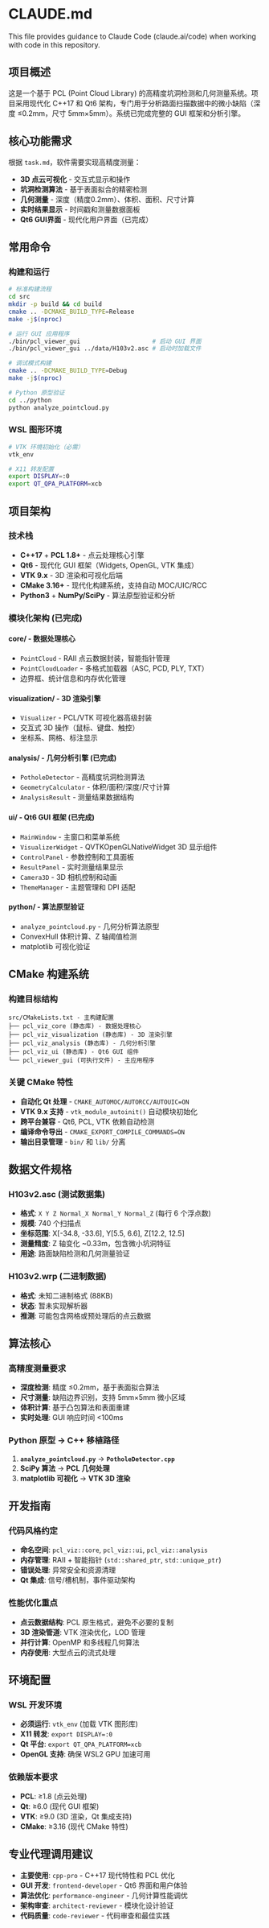 # CLAUDE.md

This file provides guidance to Claude Code (claude.ai/code) when working with code in this repository.

## 项目概述

这是一个基于 PCL (Point Cloud Library) 的高精度坑洞检测和几何测量系统。项目采用现代化 C++17 和 Qt6 架构，专门用于分析路面扫描数据中的微小缺陷（深度 ≤0.2mm，尺寸 5mm×5mm）。系统已完成完整的 GUI 框架和分析引擎。

## 核心功能需求

根据 `task.md`，软件需要实现高精度测量：
- **3D 点云可视化** - 交互式显示和操作
- **坑洞检测算法** - 基于表面拟合的精密检测
- **几何测量** - 深度（精度0.2mm）、体积、面积、尺寸计算
- **实时结果显示** - 时间戳和测量数据面板
- **Qt6 GUI界面** - 现代化用户界面（已完成）

## 常用命令

### 构建和运行
```bash
# 标准构建流程
cd src
mkdir -p build && cd build
cmake .. -DCMAKE_BUILD_TYPE=Release
make -j$(nproc)

# 运行 GUI 应用程序
./bin/pcl_viewer_gui                    # 启动 GUI 界面
./bin/pcl_viewer_gui ../data/H103v2.asc # 启动时加载文件

# 调试模式构建
cmake .. -DCMAKE_BUILD_TYPE=Debug
make -j$(nproc)

# Python 原型验证
cd ../python
python analyze_pointcloud.py
```

### WSL 图形环境
```bash
# VTK 环境初始化（必需）
vtk_env

# X11 转发配置
export DISPLAY=:0
export QT_QPA_PLATFORM=xcb
```

## 项目架构

### 技术栈
- **C++17** + **PCL 1.8+** - 点云处理核心引擎
- **Qt6** - 现代化 GUI 框架（Widgets, OpenGL, VTK 集成）
- **VTK 9.x** - 3D 渲染和可视化后端
- **CMake 3.16+** - 现代化构建系统，支持自动 MOC/UIC/RCC
- **Python3** + **NumPy/SciPy** - 算法原型验证和分析

### 模块化架构 (已完成)

#### core/ - 数据处理核心
- `PointCloud` - RAII 点云数据封装，智能指针管理
- `PointCloudLoader` - 多格式加载器（ASC, PCD, PLY, TXT）
- 边界框、统计信息和内存优化管理

#### visualization/ - 3D 渲染引擎
- `Visualizer` - PCL/VTK 可视化器高级封装
- 交互式 3D 操作（鼠标、键盘、触控）
- 坐标系、网格、标注显示

#### analysis/ - 几何分析引擎 (已完成)
- `PotholeDetector` - 高精度坑洞检测算法
- `GeometryCalculator` - 体积/面积/深度/尺寸计算
- `AnalysisResult` - 测量结果数据结构

#### ui/ - Qt6 GUI 框架 (已完成)
- `MainWindow` - 主窗口和菜单系统
- `VisualizerWidget` - QVTKOpenGLNativeWidget 3D 显示组件
- `ControlPanel` - 参数控制和工具面板
- `ResultPanel` - 实时测量结果显示
- `Camera3D` - 3D 相机控制和动画
- `ThemeManager` - 主题管理和 DPI 适配

#### python/ - 算法原型验证
- `analyze_pointcloud.py` - 几何分析算法原型
- ConvexHull 体积计算、Z 轴阈值检测
- matplotlib 可视化验证

## CMake 构建系统

### 构建目标结构
```
src/CMakeLists.txt - 主构建配置
├── pcl_viz_core (静态库) - 数据处理核心
├── pcl_viz_visualization (静态库) - 3D 渲染引擎
├── pcl_viz_analysis (静态库) - 几何分析引擎
├── pcl_viz_ui (静态库) - Qt6 GUI 组件
└── pcl_viewer_gui (可执行文件) - 主应用程序
```

### 关键 CMake 特性
- **自动化 Qt 处理** - `CMAKE_AUTOMOC/AUTORCC/AUTOUIC=ON`
- **VTK 9.x 支持** - `vtk_module_autoinit()` 自动模块初始化
- **跨平台兼容** - Qt6, PCL, VTK 依赖自动检测
- **编译命令导出** - `CMAKE_EXPORT_COMPILE_COMMANDS=ON`
- **输出目录管理** - `bin/` 和 `lib/` 分离

## 数据文件规格

### H103v2.asc (测试数据集)
- **格式**: `X Y Z Normal_X Normal_Y Normal_Z` (每行 6 个浮点数)
- **规模**: 740 个扫描点
- **坐标范围**: X[-34.8, -33.6], Y[5.5, 6.6], Z[12.2, 12.5]
- **测量精度**: Z 轴变化 ~0.33m，包含微小坑洞特征
- **用途**: 路面缺陷检测和几何测量验证

### H103v2.wrp (二进制数据)
- **格式**: 未知二进制格式 (88KB)
- **状态**: 暂未实现解析器
- **推测**: 可能包含网格或预处理后的点云数据

## 算法核心

### 高精度测量要求
- **深度检测**: 精度 ≤0.2mm，基于表面拟合算法
- **尺寸测量**: 缺陷边界识别，支持 5mm×5mm 微小区域
- **体积计算**: 基于凸包算法和表面重建
- **实时处理**: GUI 响应时间 <100ms

### Python 原型 → C++ 移植路径
1. **`analyze_pointcloud.py`** → **`PotholeDetector.cpp`**
2. **SciPy 算法** → **PCL 几何处理**
3. **matplotlib 可视化** → **VTK 3D 渲染**

## 开发指南

### 代码风格约定
- **命名空间**: `pcl_viz::core`, `pcl_viz::ui`, `pcl_viz::analysis`
- **内存管理**: RAII + 智能指针 (`std::shared_ptr`, `std::unique_ptr`)
- **错误处理**: 异常安全和资源清理
- **Qt 集成**: 信号/槽机制，事件驱动架构

### 性能优化重点
- **点云数据结构**: PCL 原生格式，避免不必要的复制
- **3D 渲染管道**: VTK 渲染优化，LOD 管理
- **并行计算**: OpenMP 和多线程几何算法
- **内存使用**: 大型点云的流式处理

## 环境配置

### WSL 开发环境
- **必须运行**: `vtk_env` (加载 VTK 图形库)
- **X11 转发**: `export DISPLAY=:0`
- **Qt 平台**: `export QT_QPA_PLATFORM=xcb`
- **OpenGL 支持**: 确保 WSL2 GPU 加速可用

### 依赖版本要求
- **PCL**: ≥1.8 (点云处理)
- **Qt**: ≥6.0 (现代 GUI 框架)
- **VTK**: ≥9.0 (3D 渲染，Qt 集成支持)
- **CMake**: ≥3.16 (现代 CMake 特性)

## 专业代理调用建议

- **主要使用**: `cpp-pro` - C++17 现代特性和 PCL 优化
- **GUI 开发**: `frontend-developer` - Qt6 界面和用户体验
- **算法优化**: `performance-engineer` - 几何计算性能调优
- **架构审查**: `architect-reviewer` - 模块化设计验证
- **代码质量**: `code-reviewer` - 代码审查和最佳实践